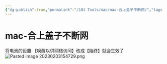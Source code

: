 ```yaml
---
{"dg-publish":true,"permalink":"/101 Tools/mac/mac-合上盖子不断网/","tags":["mac"],"noteIcon":"2","created":"2023-02-03T15:47:28+08:00","updated":"2024-02-01T23:06:29+08:00"}
---
```



# mac-合上盖子不断网

将电池的设置 【唤醒以供网络访问】改成【始终】就会生效了
![Pasted image 20230203154729.png](/img/user/attachs/Pasted%20image%2020230203154729.png)

